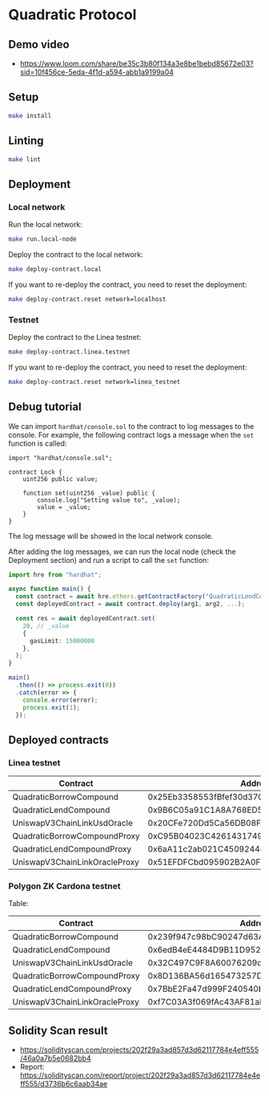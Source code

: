 # Quadratic Protocol

## Demo video

- https://www.loom.com/share/be35c3b80f134a3e8be1bebd85672e03?sid=10f456ce-5eda-4f1d-a594-abb1a9199a04

## Setup

```bash
make install
```

## Linting

```bash
make lint
```

## Deployment

### Local network

Run the local network:

```bash
make run.local-node
```

Deploy the contract to the local network:

```bash
make deploy-contract.local
```

If you want to re-deploy the contract, you need to reset the deployment:

```bash
make deploy-contract.reset network=localhost
```

### Testnet

Deploy the contract to the Linea testnet:

```bash
make deploy-contract.linea.testnet
```

If you want to re-deploy the contract, you need to reset the deployment:

```bash
make deploy-contract.reset network=linea_testnet
```

## Debug tutorial

We can import `hardhat/console.sol` to the contract to log messages to the console. For example, the following contract logs a message when the `set` function is called:

```solidity
import "hardhat/console.sol";

contract Lock {
    uint256 public value;

    function set(uint256 _value) public {
        console.log("Setting value to", _value);
        value = _value;
    }
}
```

The log message will be showed in the local network console.

After adding the log messages, we can run the local node (check the Deployment section) and run a script to call the `set` function:

```typescript
import hre from "hardhat";

async function main() {
  const contract = await hre.ethers.getContractFactory("QuadraticLendCompound");
  const deployedContract = await contract.deploy(arg1, arg2, ...);

  const res = await deployedContract.set(
    20, // _value
    {
      gasLimit: 15000000
    },
  );
}

main()
  .then(() => process.exit(0))
  .catch(error => {
    console.error(error);
    process.exit(1);
  });
```

## Deployed contracts

### Linea testnet

| Contract                      | Address                                    |
| ----------------------------- | ------------------------------------------ |
| QuadraticBorrowCompound       | 0x25Eb3358553fBfef30d37Cd943688e9315A4Ae89 |
| QuadraticLendCompound         | 0x9B6C05a91C1A8A768ED5cEE1B28CcDe28b0B1CcC |
| UniswapV3ChainLinkUsdOracle   | 0x20CFe720Dd5Ca56DB08FE3f8c80c46667C36a144 |
| QuadraticBorrowCompoundProxy  | 0xC95B04023C426143174998a339Cdcd0A283C9c82 |
| QuadraticLendCompoundProxy    | 0x6aA11c2ab021C4509244e3A3F07f7859986c0C1e |
| UniswapV3ChainLinkOracleProxy | 0x51EFDFCbd095902B2A0F5811F3ff114EdDf003F9 |

### Polygon ZK Cardona testnet

Table:

| Contract                      | Address                                    |
| ----------------------------- | ------------------------------------------ |
| QuadraticBorrowCompound       | 0x239f947c98bC90247d63ACF66EDbba65d200b122 |
| QuadraticLendCompound         | 0x6edB4eE4484D9B11D95270dfF88aCe5E85a83139 |
| UniswapV3ChainLinkUsdOracle   | 0x32C497C9F8A60076209dfa21e50A5A9477FA66f1 |
| QuadraticBorrowCompoundProxy  | 0x8D136BA56d165473257D366585B41257acD89b3a |
| QuadraticLendCompoundProxy    | 0x7BbE2Fa47d999F240540ba54C5f587409098924d |
| UniswapV3ChainLinkOracleProxy | 0xf7C03A3f069fAc43AF81aEf3F3D3a69ac1444b68 |

## Solidity Scan result

- https://solidityscan.com/projects/202f29a3ad857d3d62117784e4eff555/46a0a7b5e0682bb4
- Report: https://solidityscan.com/report/project/202f29a3ad857d3d62117784e4eff555/d3736b6c6aab34ae
